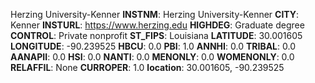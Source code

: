 
Herzing University-Kenner
**INSTNM**: Herzing University-Kenner
**CITY**: Kenner
**INSTURL**: https://www.herzing.edu
**HIGHDEG**: Graduate degree
**CONTROL**: Private nonprofit
**ST_FIPS**: Louisiana
**LATITUDE**: 30.001605
**LONGITUDE**: -90.239525
**HBCU**: 0.0
**PBI**: 1.0
**ANNHI**: 0.0
**TRIBAL**: 0.0
**AANAPII**: 0.0
**HSI**: 0.0
**NANTI**: 0.0
**MENONLY**: 0.0
**WOMENONLY**: 0.0
**RELAFFIL**: None
**CURROPER**: 1.0
**location**: 30.001605, -90.239525